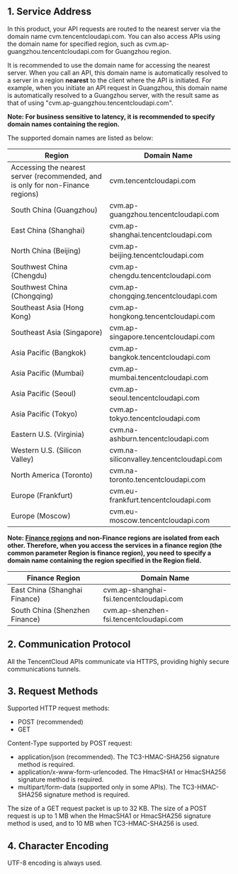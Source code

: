 ## 1. Service Address

In this product, your API requests are routed to the nearest server via the domain name cvm.tencentcloudapi.com. You can also access APIs using the domain name for specified region, such as cvm.ap-guangzhou.tencentcloudapi.com for Guangzhou region.

It is recommended to use the domain name for accessing the nearest server. When you call an API, this domain name is automatically resolved to a server in a region **nearest** to the client where the API is initiated. For example, when you initiate an API request in Guangzhou, this domain name is automatically resolved to a Guangzhou server, with the result same as that of using "cvm.ap-guangzhou.tencentcloudapi.com".

**Note: For business sensitive to latency, it is recommended to specify domain names containing the region.**

The supported domain names are listed as below:

| Region | Domain Name |
|----------|------|
| Accessing the nearest server (recommended, and is only for non-Finance regions) | cvm.tencentcloudapi.com |
| South China (Guangzhou) | cvm.ap-guangzhou.tencentcloudapi.com |
| East China (Shanghai) | cvm.ap-shanghai.tencentcloudapi.com |
| North China (Beijing) | cvm.ap-beijing.tencentcloudapi.com |
| Southwest China (Chengdu) | cvm.ap-chengdu.tencentcloudapi.com |
| Southwest China (Chongqing) | cvm.ap-chongqing.tencentcloudapi.com |
| Southeast Asia (Hong Kong) | cvm.ap-hongkong.tencentcloudapi.com |
| Southeast Asia (Singapore) | cvm.ap-singapore.tencentcloudapi.com |
| Asia Pacific (Bangkok) | cvm.ap-bangkok.tencentcloudapi.com |
| Asia Pacific (Mumbai) | cvm.ap-mumbai.tencentcloudapi.com |
| Asia Pacific (Seoul) | cvm.ap-seoul.tencentcloudapi.com |
| Asia Pacific (Tokyo) | cvm.ap-tokyo.tencentcloudapi.com |
| Eastern U.S. (Virginia) | cvm.na-ashburn.tencentcloudapi.com |
| Western U.S. (Silicon Valley) | cvm.na-siliconvalley.tencentcloudapi.com |
| North America (Toronto) | cvm.na-toronto.tencentcloudapi.com |
| Europe (Frankfurt) | cvm.eu-frankfurt.tencentcloudapi.com |
| Europe (Moscow) | cvm.eu-moscow.tencentcloudapi.com |

**Note: [Finance regions](https://cloud.tencent.com/document/product/304/2766) and non-Finance regions are isolated from each other. Therefore, when you access the services in a finance region (the common parameter Region is finance region), you need to specify a domain name containing the region specified in the Region field.**

| Finance Region | Domain Name |
|----------|------|
| East China (Shanghai Finance) | cvm.ap-shanghai-fsi.tencentcloudapi.com |
| South China (Shenzhen Finance) | cvm.ap-shenzhen-fsi.tencentcloudapi.com |

## 2. Communication Protocol

All the TencentCloud APIs communicate via HTTPS, providing highly secure communications tunnels.

## 3. Request Methods

Supported HTTP request methods:

* POST (recommended)
* GET

Content-Type supported by POST request:

* application/json (recommended). The TC3-HMAC-SHA256 signature method is required.
* application/x-www-form-urlencoded. The HmacSHA1 or HmacSHA256 signature method is required.
* multipart/form-data (supported only in some APIs). The TC3-HMAC-SHA256 signature method is required.

The size of a GET request packet is up to 32 KB. The size of a POST request is up to 1 MB when the HmacSHA1 or HmacSHA256 signature method is used, and to 10 MB when TC3-HMAC-SHA256 is used.

## 4. Character Encoding

UTF-8 encoding is always used.
